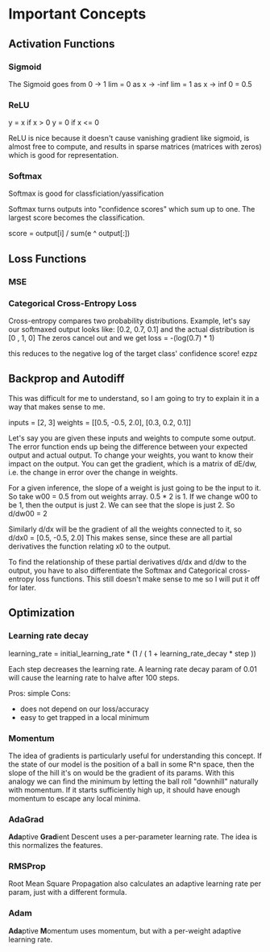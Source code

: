 # Important Concepts

## Activation Functions

### Sigmoid

The Sigmoid goes from 0 -> 1
lim = 0 as x -> -inf
lim = 1 as x -> inf
0 = 0.5

### ReLU

y = x if x > 0
y = 0 if x <= 0

ReLU is nice because it doesn't cause vanishing gradient like sigmoid, is almost free to compute, and results in sparse matrices (matrices with zeros) which is good for representation.

### Softmax

Softmax is good for classficiation/yassification

Softmax turns outputs into "confidence scores" which sum up to one. The largest score becomes the classification. 

score = output[i] / sum(e ^ output[:])


## Loss Functions

### MSE

### Categorical Cross-Entropy Loss

Cross-entropy compares two probability distributions.
Example, let's say our softmaxed output looks like:
[0.2, 0.7, 0.1] and the actual distribution is [0 , 1, 0]
The zeros cancel out and we get
loss = -(log(0.7) * 1)

this reduces to the negative log of the target class' confidence score! ezpz

## Backprop and Autodiff

This was difficult for me to understand, so I am going to try to explain it in a way that makes sense to me.

inputs = [2, 3]
weights = [[0.5, -0.5, 2.0],
           [0.3, 0.2, 0.1]]

Let's say you are given these inputs and weights to compute some output. The error function ends up being
the difference between your expected output and actual output. To change your weights, you want to know their impact on the output. You can get the gradient, which is a matrix of dE/dw, i.e. the change in error over the change in weights.

For a given inference, the slope of a weight is just going to be the input to it. So take w00 = 0.5 from out weights array. 0.5 * 2 is 1. If we change w00 to be 1, then the output is just 2. We can see that the slope is just 2. So d/dw00 = 2

Similarly d/dx will be the gradient of all the weights connected to it, so d/dx0 = [0.5, -0.5, 2.0]
This makes sense, since these are all partial derivatives the function relating x0 to the output.

To find the relationship of these partial derivatives d/dx and d/dw to the output, you have to also differentiate the Softmax and Categorical cross-entropy loss functions. This still doesn't make sense to me so I will put it off for later.

## Optimization

### Learning rate decay

learning_rate = initial_learning_rate * (1 / ( 1 + learning_rate_decay * step ))

Each step decreases the learning rate. A learning rate decay param of 0.01 will cause the learning rate to halve after 100 steps.

Pros: simple
Cons: 
- does not depend on our loss/accuracy
- easy to get trapped in a local minimum

### Momentum

The idea of gradients is particularly useful for understanding this concept. If the state of our model is the position of a ball in some R^n space, then the slope of the hill it's on would be the gradient of its params. With this analogy we can find the minimum by letting the ball roll "downhill" naturally with momentum. If it starts sufficiently high up, it should have enough momentum to escape any local minima. 

### AdaGrad

**Ada**ptive **Grad**ient Descent uses a per-parameter learning rate. The idea is this normalizes the features.

### RMSProp

Root Mean Square Propagation also calculates an adaptive learning rate per param, just with a different formula.

### Adam 

**Ada**ptive **M**omentum uses momentum, but with a per-weight adaptive learning rate.


